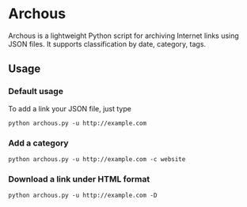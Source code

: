 # Archous
Archous is a lightweight Python script for archiving Internet links using JSON files. It supports classification by date, category, tags.

## Usage
### Default usage
To add a link your JSON file, just type
```
python archous.py -u http://example.com
```
### Add a category
```
python archous.py -u http://example.com -c website
```

### Download a link under HTML format
```
python archous.py -u http://example.com -D
```